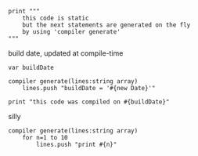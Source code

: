 
    print """
        this code is static
        but the next statements are generated on the fly 
        by using 'compiler generate'
    """

build date, updated at compile-time

    var buildDate

    compiler generate(lines:string array)
        lines.push "buildDate = '#{new Date}'"

    print "this code was compiled on #{buildDate}"

silly

    compiler generate(lines:string array)
        for n=1 to 10
            lines.push "print #{n}"
